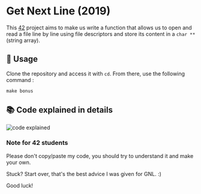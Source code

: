 # Get Next Line (2019)

This [42](https://42.fr/en/homepage/) project aims to make us write a function that allows us to open and read a file line by line using file descriptors and store its content in a `char **` (string array).

## 🧭 Usage

Clone the repository and access it with `cd`. From there, use the following command :
```
make bonus
```

## 📚 Code explained in details

![code explained](screenshot)


### Note for 42 students

Please don't copy/paste my code, you should try to understand it and make your own.

Stuck? Start over, that's the best advice I was given for GNL. :)

Good luck!
